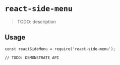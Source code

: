 # `react-side-menu`

> TODO: description

## Usage

```
const reactSideMenu = require('react-side-menu');

// TODO: DEMONSTRATE API
```
